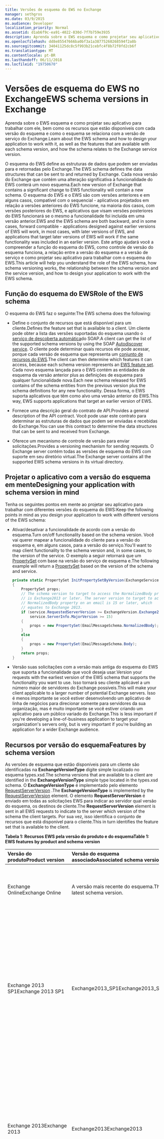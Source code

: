 ```yaml
---
title: Versões de esquema do EWS no Exchange
manager: sethgros
ms.date: 03/9/2015
ms.audience: Developer
localization_priority: Normal
ms.assetid: d1ab6f9c-ea91-4022-830d-7f7b759e3935
description: Aprenda sobre o EWS esquema e como projetar seu aplicativo para trabalhar com ele, bem como os recursos que estão disponíveis com cada versão do esquema e como o esquema se relaciona com a versão de serviço do Exchange.
ms.openlocfilehash: dd8e85547666ba0bf3a1a38775260268594f2a8b
ms.sourcegitcommit: 34041125dc8c5f993b21cebfc4f8b72f0fd2cb6f
ms.translationtype: MT
ms.contentlocale: pt-BR
ms.lasthandoff: 06/11/2018
ms.locfileid: "19750670"
---
```

# <a name="ews-schema-versions-in-exchange"></a><span data-ttu-id="44228-103">Versões de esquema do EWS no Exchange</span><span class="sxs-lookup"><span data-stu-id="44228-103">EWS schema versions in Exchange</span></span>

<span data-ttu-id="44228-104">Aprenda sobre o EWS esquema e como projetar seu aplicativo para trabalhar com ele, bem como os recursos que estão disponíveis com cada versão do esquema e como o esquema se relaciona com a versão de serviço do Exchange.</span><span class="sxs-lookup"><span data-stu-id="44228-104">Learn about the EWS schema and how to design your application to work with it, as well as the features that are available with each schema version, and how the schema relates to the Exchange service version.</span></span>
  
<span data-ttu-id="44228-105">O esquema do EWS define as estruturas de dados que podem ser enviadas para e retornadas pelo Exchange.</span><span class="sxs-lookup"><span data-stu-id="44228-105">The EWS schema defines the data structures that can be sent to and returned by Exchange.</span></span> <span data-ttu-id="44228-106">Cada nova versão do Exchange que contém uma alteração significativa à funcionalidade do EWS conterá um novo esquema.</span><span class="sxs-lookup"><span data-stu-id="44228-106">Each new version of Exchange that contains a significant change to EWS functionality will contain a new schema.</span></span> <span data-ttu-id="44228-107">O esquema do EWS e o EWS são com versões anteriores e em alguns casos, compatível com o sequencial - aplicativos projetados em relação a versões anteriores do EWS funcione, na maioria dos casos, com versões posteriores do EWS, e aplicativos que visam versões posteriores do EWS funcionará se o mesmo a funcionalidade foi incluída em uma versão anterior.</span><span class="sxs-lookup"><span data-stu-id="44228-107">EWS and the EWS schema are both backward, and in some cases, forward compatible - applications designed against earlier versions of EWS will work, in most cases, with later versions of EWS, and applications that target later versions of EWS will work if the same functionality was included in an earlier version.</span></span> <span data-ttu-id="44228-108">Este artigo ajudará você a compreender a função do esquema do EWS, como controle de versão do esquema funciona, a relação entre a versão do esquema e a versão de serviço e como projetar seu aplicativo para trabalhar com o esquema do EWS.</span><span class="sxs-lookup"><span data-stu-id="44228-108">This article will help you understand the role of the EWS schema, how schema versioning works, the relationship between the schema version and the service version, and how to design your application to work with the EWS schema.</span></span> 
  
## <a name="role-of-the-ews-schema"></a><span data-ttu-id="44228-109">Função do esquema do EWS</span><span class="sxs-lookup"><span data-stu-id="44228-109">Role of the EWS schema</span></span>

<span data-ttu-id="44228-110">O esquema do EWS faz o seguinte:</span><span class="sxs-lookup"><span data-stu-id="44228-110">The EWS schema does the following:</span></span>
  
- <span data-ttu-id="44228-111">Define o conjunto de recursos que está disponível para um cliente.</span><span class="sxs-lookup"><span data-stu-id="44228-111">Defines the feature set that is available to a client.</span></span> <span data-ttu-id="44228-112">Um cliente pode obter a lista das versões suportadas do esquema usando o [serviço de descoberta automática](autodiscover-for-exchange.md)do SOAP.</span><span class="sxs-lookup"><span data-stu-id="44228-112">A client can get the list of the supported schema versions by using the SOAP [Autodiscover service](autodiscover-for-exchange.md).</span></span> <span data-ttu-id="44228-113">O cliente pode determinar quais recursos ele pode acessar, porque cada versão de esquema que representa um [conjunto de recursos do EWS](ews-schema-versions-in-exchange.md#bk_features).</span><span class="sxs-lookup"><span data-stu-id="44228-113">The client can then determine which features it can access, because each schema version represents an [EWS feature set](ews-schema-versions-in-exchange.md#bk_features).</span></span> <span data-ttu-id="44228-114">Cada novo esquema lançada para o EWS contém as entidades de esquema da versão anterior plus as definições de esquema para qualquer funcionalidade nova.</span><span class="sxs-lookup"><span data-stu-id="44228-114">Each new schema released for EWS contains of the schema entities from the previous version plus the schema definitions for any new functionality.</span></span> <span data-ttu-id="44228-115">Dessa forma, o EWS suporta aplicativos que têm como alvo uma versão anterior do EWS.</span><span class="sxs-lookup"><span data-stu-id="44228-115">This way, EWS supports applications that target an earlier version of EWS.</span></span>
    
- <span data-ttu-id="44228-116">Fornece uma descrição geral do contrato de API.</span><span class="sxs-lookup"><span data-stu-id="44228-116">Provides a general description of the API contract.</span></span> <span data-ttu-id="44228-117">Você pode usar este contrato para determinar as estruturas de dados que podem ser enviadas e recebidas do Exchange.</span><span class="sxs-lookup"><span data-stu-id="44228-117">You can use this contract to determine the data structures that can be sent to and received from Exchange.</span></span>
    
- <span data-ttu-id="44228-118">Oferece um mecanismo de controle de versão para enviar solicitações.</span><span class="sxs-lookup"><span data-stu-id="44228-118">Provides a versioning mechanism for sending requests.</span></span> <span data-ttu-id="44228-119">O Exchange server contém todas as versões de esquema do EWS com suporte em seu diretório virtual.</span><span class="sxs-lookup"><span data-stu-id="44228-119">The Exchange server contains all the supported EWS schema versions in its virtual directory.</span></span> 
    
## <a name="designing-your-application-with-schema-version-in-mind"></a><span data-ttu-id="44228-120">Projetar o aplicativo com a versão do esquema em mente</span><span class="sxs-lookup"><span data-stu-id="44228-120">Designing your application with schema version in mind</span></span>

<span data-ttu-id="44228-121">Tenha os seguintes pontos em mente ao projetar seu aplicativo para trabalhar com diferentes versões do esquema do EWS:</span><span class="sxs-lookup"><span data-stu-id="44228-121">Keep the following points in mind as you design your application to work with different versions of the EWS schema:</span></span>
  
- <span data-ttu-id="44228-122">Ativar/desativar a funcionalidade de acordo com a versão do esquema.</span><span class="sxs-lookup"><span data-stu-id="44228-122">Turn on/off functionality based on the schema version.</span></span> <span data-ttu-id="44228-123">Você vai querer mapear a funcionalidade do cliente para a versão do esquema e, em alguns casos, para a versão do serviço.</span><span class="sxs-lookup"><span data-stu-id="44228-123">You'll want to map client functionality to the schema version and, in some cases, to the version of the service.</span></span> <span data-ttu-id="44228-124">O exemplo a seguir retornará que um [PropertySet](http://msdn.microsoft.com/en-us/library/office/microsoft.exchange.webservices.data.propertyset%28v=exchg.80%29.aspx) com base na versão do serviço de esquema e.</span><span class="sxs-lookup"><span data-stu-id="44228-124">The following example will return a [PropertySet](http://msdn.microsoft.com/en-us/library/office/microsoft.exchange.webservices.data.propertyset%28v=exchg.80%29.aspx) based on the version of the schema and service.</span></span> 
    
  ```cs
  private static PropertySet InitPropertySetByVersion(ExchangeService service)
  {
      PropertySet props;
      // The schema version to target to access the NormalizedBody property 
      // is Exchange2013 or later. The server version to target to access the 
      // NormalizedBody property on an email is 15 or later, which 
      // equates to Exchange 2013.
      if (service.RequestedServerVersion >= ExchangeVersion.Exchange2013 &amp;&amp;
          service.ServerInfo.MajorVersion >= 15)
      {
          props = new PropertySet(EmailMessageSchema.NormalizedBody);
      }
      else
      {
          props = new PropertySet(EmailMessageSchema.Body);
      }
      return props;
  }
  ```

- <span data-ttu-id="44228-125">Versão suas solicitações com a versão mais antiga do esquema do EWS que suporta a funcionalidade que você deseja usar.</span><span class="sxs-lookup"><span data-stu-id="44228-125">Version your requests with the earliest version of the EWS schema that supports the functionality you want to use.</span></span> <span data-ttu-id="44228-126">Isso tornará seu cliente aplicável a um número maior de servidores do Exchange possíveis.</span><span class="sxs-lookup"><span data-stu-id="44228-126">This will make your client applicable to a larger number of potential Exchange servers.</span></span> <span data-ttu-id="44228-127">Isso é menos importante se você estiver desenvolvendo um aplicativo de linha de negócios para direcionar somente para servidores da sua organização, mas é muito importante se você estiver criando um aplicativo para um público variado do Exchange.</span><span class="sxs-lookup"><span data-stu-id="44228-127">This is less important if you're developing a line-of-business application to target your organization's servers only, but is very important if you're building an application for a wider Exchange audience.</span></span>
    
## <a name="features-by-schema-version"></a><span data-ttu-id="44228-128">Recursos por versão do esquema</span><span class="sxs-lookup"><span data-stu-id="44228-128">Features by schema version</span></span>
<span data-ttu-id="44228-129"><a name="bk_features"> </a></span><span class="sxs-lookup"><span data-stu-id="44228-129"></span></span>

<span data-ttu-id="44228-130">As versões de esquema que estão disponíveis para um cliente são identificadas na **ExchangeVersionType** digite simple localizado no esquema types.xsd.</span><span class="sxs-lookup"><span data-stu-id="44228-130">The schema versions that are available to a client are identified in the **ExchangeVersionType** simple type located in the types.xsd schema.</span></span> <span data-ttu-id="44228-131">O **ExchangeVersionType** é implementado pelo elemento [RequestServerVersion](http://msdn.microsoft.com/library/af4032d5-42b3-463e-9d0a-8236d78e5b75%28Office.15%29.aspx) .</span><span class="sxs-lookup"><span data-stu-id="44228-131">The **ExchangeVersionType** is implemented by the [RequestServerVersion](http://msdn.microsoft.com/library/af4032d5-42b3-463e-9d0a-8236d78e5b75%28Office.15%29.aspx) element.</span></span> <span data-ttu-id="44228-132">O elemento **RequestServerVersion** é enviado em todas as solicitações EWS para indicar ao servidor qual versão do esquema, os destinos de cliente.</span><span class="sxs-lookup"><span data-stu-id="44228-132">The **RequestServerVersion** element is sent in all EWS requests to indicate to the server which version of the schema the client targets.</span></span> <span data-ttu-id="44228-133">Por sua vez, isso identifica o conjunto de recursos que está disponível para o cliente.</span><span class="sxs-lookup"><span data-stu-id="44228-133">This in turn identifies the feature set that is available to the client.</span></span> 
  
<span data-ttu-id="44228-134">**Tabela 1: Recursos EWS pela versão do produto e do esquema**</span><span class="sxs-lookup"><span data-stu-id="44228-134">**Table 1: EWS features by product and schema version**</span></span>

|<span data-ttu-id="44228-135">**Versão do produto**</span><span class="sxs-lookup"><span data-stu-id="44228-135">**Product version**</span></span>|<span data-ttu-id="44228-136">**Versão do esquema associado**</span><span class="sxs-lookup"><span data-stu-id="44228-136">**Associated schema version**</span></span>|<span data-ttu-id="44228-137">**Recursos**</span><span class="sxs-lookup"><span data-stu-id="44228-137">**Features**</span></span>|
|:-----|:-----|:-----|
|<span data-ttu-id="44228-138">Exchange Online</span><span class="sxs-lookup"><span data-stu-id="44228-138">Exchange Online</span></span>  |<span data-ttu-id="44228-139">A versão mais recente do esquema.</span><span class="sxs-lookup"><span data-stu-id="44228-139">The latest schema version.</span></span>  |<span data-ttu-id="44228-140">Inclui todos os recursos na versão atual do Exchange além de quaisquer recursos novos que são adicionadas aos clientes online.</span><span class="sxs-lookup"><span data-stu-id="44228-140">Includes all the features in the current version of Exchange in addition to any new features that are added for online clients.</span></span> |
|<span data-ttu-id="44228-141">Exchange 2013 SP1</span><span class="sxs-lookup"><span data-stu-id="44228-141">Exchange 2013 SP1</span></span> |<span data-ttu-id="44228-142">Exchange2013_SP1</span><span class="sxs-lookup"><span data-stu-id="44228-142">Exchange2013_SP1</span></span> | <span data-ttu-id="44228-143">Inclui todos os recursos no Exchange 2013.</span><span class="sxs-lookup"><span data-stu-id="44228-143">Includes all the features in Exchange 2013.</span></span><br/><br/><span data-ttu-id="44228-144">Os seguintes recursos foram introduzidos no Exchange 2013 SP1:</span><span class="sxs-lookup"><span data-stu-id="44228-144">The following features were introduced in Exchange 2013 SP1:</span></span> <ul><li>[<span data-ttu-id="44228-145">Política de retenção de caixa de correio</span><span class="sxs-lookup"><span data-stu-id="44228-145">Mailbox hold policy</span></span>](http://msdn.microsoft.com/en-us/library/office/microsoft.exchange.webservices.data.exchangeservice.setholdonmailboxes%28v=exchg.80%29.aspx) </li><li> [<span data-ttu-id="44228-146">Propor novo horário</span><span class="sxs-lookup"><span data-stu-id="44228-146">Propose new time</span></span>](how-to-propose-a-new-meeting-time-by-using-ews-in-exchange.md) </li><li>  <span data-ttu-id="44228-147">Leia as atualizações de recebimento para [Atualizar](http://msdn.microsoft.com/EN-US/library/office/dn600559%28v=exchg.80%29.aspx) e [Excluir](http://msdn.microsoft.com/EN-US/library/office/dn600557%28v=exchg.80%29.aspx) itens</span><span class="sxs-lookup"><span data-stu-id="44228-147">Read receipt updates for [updating](http://msdn.microsoft.com/EN-US/library/office/dn600559%28v=exchg.80%29.aspx) and [deleting](http://msdn.microsoft.com/EN-US/library/office/dn600557%28v=exchg.80%29.aspx) items</span></span>  </li><li> <span data-ttu-id="44228-148">Atualização de [informações de IRM](http://msdn.microsoft.com/EN-US/library/office/microsoft.exchange.webservices.data.conversation.hasirm%28v=exchg.80%29.aspx) para conversas</span><span class="sxs-lookup"><span data-stu-id="44228-148">[IRM information](http://msdn.microsoft.com/EN-US/library/office/microsoft.exchange.webservices.data.conversation.hasirm%28v=exchg.80%29.aspx) update for conversations</span></span>  </li></ul> |
|<span data-ttu-id="44228-149">Exchange 2013</span><span class="sxs-lookup"><span data-stu-id="44228-149">Exchange 2013</span></span>   |<span data-ttu-id="44228-150">Exchange2013</span><span class="sxs-lookup"><span data-stu-id="44228-150">Exchange2013</span></span>   | <span data-ttu-id="44228-151">Inclui todos os recursos introduzidos no Exchange 2007 e Exchange 2010.</span><span class="sxs-lookup"><span data-stu-id="44228-151">Includes all features introduced in Exchange 2007 and Exchange 2010.</span></span> <br/><br/><span data-ttu-id="44228-152">Os seguintes recursos foram introduzidos no Exchange 2013:</span><span class="sxs-lookup"><span data-stu-id="44228-152">The following features were introduced in Exchange 2013:</span></span><ul><li><span data-ttu-id="44228-153">Arquivamento</span><span class="sxs-lookup"><span data-stu-id="44228-153">Archiving</span></span>  </li><li>  <span data-ttu-id="44228-154">Descoberta eletrônica</span><span class="sxs-lookup"><span data-stu-id="44228-154">eDiscovery</span></span>  </li><li>  <span data-ttu-id="44228-155">Personagens</span><span class="sxs-lookup"><span data-stu-id="44228-155">Personas</span></span>  </li><li>  <span data-ttu-id="44228-156">Políticas de retenção</span><span class="sxs-lookup"><span data-stu-id="44228-156">Retention policies</span></span>  </li><li>  <span data-ttu-id="44228-157">Repositório unificado de contatos</span><span class="sxs-lookup"><span data-stu-id="44228-157">Unified Contact Store</span></span>  </li><li>  <span data-ttu-id="44228-158">Fotos dos usuários</span><span class="sxs-lookup"><span data-stu-id="44228-158">User photos</span></span>  </li></ul> |
|<span data-ttu-id="44228-159">Exchange 2010 SP3</span><span class="sxs-lookup"><span data-stu-id="44228-159">Exchange 2010 SP2</span></span>   |<span data-ttu-id="44228-160">Exchange2010_SP2</span><span class="sxs-lookup"><span data-stu-id="44228-160">Exchange2010_SP2</span></span> | <span data-ttu-id="44228-161">Inclui todos os recursos introduzidos no Exchange 2010 SP1.</span><span class="sxs-lookup"><span data-stu-id="44228-161">Includes all the features introduced in Exchange 2010 SP1.</span></span> <br/><br/><span data-ttu-id="44228-162">Os seguintes recursos foram introduzidos no Exchange 2010 SP2:</span><span class="sxs-lookup"><span data-stu-id="44228-162">The following features were introduced in Exchange 2010 SP2:</span></span><ul><li><span data-ttu-id="44228-163">Obtenha a validade da senha</span><span class="sxs-lookup"><span data-stu-id="44228-163">Get Password Expiration</span></span>  </li><li>  <span data-ttu-id="44228-164">Precisão de DateTime</span><span class="sxs-lookup"><span data-stu-id="44228-164">DateTime precision</span></span>  </li><li>  <span data-ttu-id="44228-165">Identificadores de propriedade atualizados para contatos</span><span class="sxs-lookup"><span data-stu-id="44228-165">Updated property identifiers for contacts</span></span>  </li><li>  <span data-ttu-id="44228-166">Novos cenários de representação</span><span class="sxs-lookup"><span data-stu-id="44228-166">New impersonation scenarios</span></span>  </li></ul> |
|<span data-ttu-id="44228-167">Exchange 2010 SP1</span><span class="sxs-lookup"><span data-stu-id="44228-167">Exchange 2010 SP1</span></span>  |<span data-ttu-id="44228-168">Exchange2010_SP1</span><span class="sxs-lookup"><span data-stu-id="44228-168">Exchange2010_SP1</span></span>   | <span data-ttu-id="44228-169">Inclui todos os recursos introduzidos no Exchange 2010.</span><span class="sxs-lookup"><span data-stu-id="44228-169">Includes all the features introduced in Exchange 2010.</span></span> <br/><br/><span data-ttu-id="44228-170">Os seguintes recursos foram introduzidos no Exchange 2010 SP1:</span><span class="sxs-lookup"><span data-stu-id="44228-170">The following features were introduced in Exchange 2010 SP1:</span></span><ul><li><span data-ttu-id="44228-171">Criar, recuperar e modificar as regras de caixa de entrada</span><span class="sxs-lookup"><span data-stu-id="44228-171">Create, retrieve and modify Inbox rules</span></span>  </li><li>  <span data-ttu-id="44228-172">Acesso programático à caixa de correio de arquivo morto</span><span class="sxs-lookup"><span data-stu-id="44228-172">Programmatic access to Archive Mailbox</span></span>  </li><li>  <span data-ttu-id="44228-173">Ações de conversas</span><span class="sxs-lookup"><span data-stu-id="44228-173">Conversations actions</span></span>  </li><li>  <span data-ttu-id="44228-174">Atravessando notificações de firewall</span><span class="sxs-lookup"><span data-stu-id="44228-174">Firewall traversing notifications</span></span>  </li><li>  <span data-ttu-id="44228-175">Recursos de administração aprimorado</span><span class="sxs-lookup"><span data-stu-id="44228-175">Improved administration features</span></span>  </li><li>  <span data-ttu-id="44228-176">Versão mista suporte aprimorado</span><span class="sxs-lookup"><span data-stu-id="44228-176">Improved mixed version support</span></span>  </li><li>  <span data-ttu-id="44228-177">Suporte à proteção de limitação</span><span class="sxs-lookup"><span data-stu-id="44228-177">Throttling protection support</span></span>  </li><li>  <span data-ttu-id="44228-178">Controle de acesso do aplicativo a EWS</span><span class="sxs-lookup"><span data-stu-id="44228-178">Control of application access to EWS</span></span>  </li><li>  <span data-ttu-id="44228-179">Suporte à autenticação de certificado de cliente</span><span class="sxs-lookup"><span data-stu-id="44228-179">Client certificate authentication support</span></span>  </li></ul> |
|<span data-ttu-id="44228-180">Exchange 2010</span><span class="sxs-lookup"><span data-stu-id="44228-180">Exchange 2010</span></span>  |<span data-ttu-id="44228-181">Exchange2010</span><span class="sxs-lookup"><span data-stu-id="44228-181">Exchange2010</span></span>   | <span data-ttu-id="44228-182">Inclui todos os recursos introduzidos no Exchange 2007 SP1.</span><span class="sxs-lookup"><span data-stu-id="44228-182">Includes all features introduced in Exchange 2007 SP1.</span></span> <br/><br/><span data-ttu-id="44228-183">Os seguintes recursos introduzidos na versão inicial do Exchange 2010:</span><span class="sxs-lookup"><span data-stu-id="44228-183">The following features were introduced in the initial release version of Exchange 2010:</span></span><ul><li><span data-ttu-id="44228-184">Lista completa de distribuição particular</span><span class="sxs-lookup"><span data-stu-id="44228-184">Full Private Distribution List</span></span>  </li><li>  <span data-ttu-id="44228-185">Objetos de configuração do usuário</span><span class="sxs-lookup"><span data-stu-id="44228-185">User Configuration Objects</span></span>  </li><li>  <span data-ttu-id="44228-186">Itens associados de pasta</span><span class="sxs-lookup"><span data-stu-id="44228-186">Folder Associated Items</span></span>  </li><li>  <span data-ttu-id="44228-187">Acompanhamento de mensagens</span><span class="sxs-lookup"><span data-stu-id="44228-187">Message tracking</span></span>  </li><li>  <span data-ttu-id="44228-188">Unificação de Mensagens</span><span class="sxs-lookup"><span data-stu-id="44228-188">Unified Messaging</span></span>  </li><li>  <span data-ttu-id="44228-189">Descoberta Automática SOAP</span><span class="sxs-lookup"><span data-stu-id="44228-189">SOAP Autodiscover</span></span>  </li><li>  <span data-ttu-id="44228-190">Suporte aprimorado de fuso horário</span><span class="sxs-lookup"><span data-stu-id="44228-190">Enhanced Time Zone support</span></span>  </li><li>  <span data-ttu-id="44228-191">Informações de disponibilidade de recurso de sala</span><span class="sxs-lookup"><span data-stu-id="44228-191">Room resource availability information</span></span>  </li><li>  <span data-ttu-id="44228-192">Pesquisa indexada</span><span class="sxs-lookup"><span data-stu-id="44228-192">Indexed search</span></span>  </li><li>  <span data-ttu-id="44228-193">Acesso do Dumpster</span><span class="sxs-lookup"><span data-stu-id="44228-193">Dumpster access</span></span>  </li><li>  <span data-ttu-id="44228-194">Informações de dicas de email</span><span class="sxs-lookup"><span data-stu-id="44228-194">MailTips information</span></span>  </li></ul> |
|<span data-ttu-id="44228-195">Exchange 2007 SP1</span><span class="sxs-lookup"><span data-stu-id="44228-195">Exchange 2007 SP1</span></span>   |<span data-ttu-id="44228-196">Exchange2007_SP1</span><span class="sxs-lookup"><span data-stu-id="44228-196">Exchange2007_SP1</span></span>  | <span data-ttu-id="44228-197">Inclui todos os recursos introduzidos no Exchange 2007.</span><span class="sxs-lookup"><span data-stu-id="44228-197">Includes all the features introduced in Exchange 2007.</span></span> <br/><br/><span data-ttu-id="44228-198">Os seguintes recursos foram introduzidos no Exchange 2007 SP1:</span><span class="sxs-lookup"><span data-stu-id="44228-198">The following features were introduced in Exchange 2007 SP1:</span></span><ul><li><span data-ttu-id="44228-199">Gerenciamento de representante</span><span class="sxs-lookup"><span data-stu-id="44228-199">Delegate management</span></span>  </li><li>  <span data-ttu-id="44228-200">Permissões de pasta</span><span class="sxs-lookup"><span data-stu-id="44228-200">Folder permissions</span></span>  </li><li>  <span data-ttu-id="44228-201">Pastas públicas</span><span class="sxs-lookup"><span data-stu-id="44228-201">Public folders</span></span>  </li><li>  <span data-ttu-id="44228-202">Postar itens</span><span class="sxs-lookup"><span data-stu-id="44228-202">Post items</span></span>  </li><li>  <span data-ttu-id="44228-203">Conversão de ID</span><span class="sxs-lookup"><span data-stu-id="44228-203">ID conversion</span></span>  </li></ul>|
|<span data-ttu-id="44228-204">Exchange 2007</span><span class="sxs-lookup"><span data-stu-id="44228-204">Exchange 2007</span></span>  |<span data-ttu-id="44228-205">Exchange2007</span><span class="sxs-lookup"><span data-stu-id="44228-205">Exchange2007</span></span> | <span data-ttu-id="44228-206">Os seguintes recursos introduzidos na versão inicial do Exchange 2007:</span><span class="sxs-lookup"><span data-stu-id="44228-206">The following features were introduced in the initial release version of Exchange 2007:</span></span><ul><li><span data-ttu-id="44228-207">Acesso total a itens, pastas e anexos (criar, obter, atualizar, excluir)</span><span class="sxs-lookup"><span data-stu-id="44228-207">Full access to items, folders, and attachments (Create, Get, Update, Delete)</span></span>  </li><li>  <span data-ttu-id="44228-208">Availability</span><span class="sxs-lookup"><span data-stu-id="44228-208">Availability</span></span>  </li><li>  <span data-ttu-id="44228-209">Sem configurações do Office</span><span class="sxs-lookup"><span data-stu-id="44228-209">Out of Office settings</span></span>  </li><li>  <span data-ttu-id="44228-210">Notificações</span><span class="sxs-lookup"><span data-stu-id="44228-210">Notifications</span></span>  </li><li>  <span data-ttu-id="44228-211">Sincronização</span><span class="sxs-lookup"><span data-stu-id="44228-211">Synchronization</span></span>  </li><li>  <span data-ttu-id="44228-212">Resolução de nomes</span><span class="sxs-lookup"><span data-stu-id="44228-212">Name resolution</span></span>  </li><li>  <span data-ttu-id="44228-213">Expansão de lista (DL) de distribuição</span><span class="sxs-lookup"><span data-stu-id="44228-213">Distribution list (DL) expansion</span></span>  </li><li>  <span data-ttu-id="44228-214">Pesquisar</span><span class="sxs-lookup"><span data-stu-id="44228-214">Search</span></span>  </li></ul> |
   
## <a name="relationship-between-the-ews-schema-and-the-service-version"></a><span data-ttu-id="44228-215">Relação entre o esquema do EWS e a versão do service</span><span class="sxs-lookup"><span data-stu-id="44228-215">Relationship between the EWS schema and the service version</span></span>
<span data-ttu-id="44228-216"><a name="bk_features"> </a></span><span class="sxs-lookup"><span data-stu-id="44228-216"></span></span>

<span data-ttu-id="44228-217">A versão do esquema EWS está relacionada à versão do serviço EWS que o servidor está executando.</span><span class="sxs-lookup"><span data-stu-id="44228-217">The EWS schema version is related to the version of the EWS service that the server is running.</span></span> <span data-ttu-id="44228-218">O padrão de nomeação para o esquema do EWS está relacionado às versões locais do Exchange.</span><span class="sxs-lookup"><span data-stu-id="44228-218">The naming pattern for the EWS schema is related to the on-premises versions of Exchange.</span></span> <span data-ttu-id="44228-219">Por exemplo, a versão inicial do Exchange 2013 tem uma versão de serviço do 15.00.0516.032 e o nome do esquema **Exchange2013**.</span><span class="sxs-lookup"><span data-stu-id="44228-219">For example, the initial release of Exchange 2013 has a service version of 15.00.0516.032 and the schema name **Exchange2013**.</span></span> <span data-ttu-id="44228-220">Porque o esquema foi atualizado para o Exchange 2013, Exchange 2013 e Exchange Online com uma versão de serviço do 15.00.0516.032 e posterior têm o mesmo nome de versão do esquema mais recente.</span><span class="sxs-lookup"><span data-stu-id="44228-220">Because the schema was updated for Exchange 2013, both Exchange 2013 and Exchange Online with a service version of 15.00.0516.032 and later have the same version name for the latest schema.</span></span> <span data-ttu-id="44228-221">Em versões anteriores do Exchange, o esquema do EWS não foi atualizado com as atualizações cumulativas (anteriormente denominada resumos).</span><span class="sxs-lookup"><span data-stu-id="44228-221">In earlier versions of Exchange, the EWS schema was not updated with cumulative updates (formerly called rollups).</span></span> <span data-ttu-id="44228-222">Mas como Exchange é atualizada com mais frequência para suportar o Exchange Online, atualizações cumulativas agora contém atualizações de esquema para o EWS.</span><span class="sxs-lookup"><span data-stu-id="44228-222">But because Exchange is updated more frequently to support Exchange Online, cumulative updates now contain schema updates for EWS.</span></span> <span data-ttu-id="44228-223">Os nomes de arquivo de esquema e o nome da versão de esquema associado, só são atualizadas com os service packs ou versões principais do Exchange local.</span><span class="sxs-lookup"><span data-stu-id="44228-223">The schema file names, and the associated schema version name, are only updated with service packs or major releases of Exchange on-premises.</span></span>
  
<span data-ttu-id="44228-224">Enquanto o esquema do EWS define o contrato, em alguns cenários, a versão de serviço é a única maneira de um cliente determinar como ele deve para interagir com o serviço.</span><span class="sxs-lookup"><span data-stu-id="44228-224">While the EWS schema defines the contract, in some scenarios, the service version is the only way for a client to determine how it is supposed to interact with the service.</span></span> <span data-ttu-id="44228-225">Mudanças de comportamento de serviço que não sejam refletidas no esquema somente podem ser determinadas pela versão serviço retornado em todas as respostas do EWS.</span><span class="sxs-lookup"><span data-stu-id="44228-225">Service behavior changes that aren't reflected in the schema can only be determined by the service version returned in all EWS responses.</span></span> <span data-ttu-id="44228-226">Por exemplo, quando [as pastas públicas](public-folder-access-with-ews-in-exchange.md) foram reprojetada no Exchange 2013, as operações que são usados para mover e copiar pastas públicas alteradas.</span><span class="sxs-lookup"><span data-stu-id="44228-226">For example, when [public folders](public-folder-access-with-ews-in-exchange.md) were redesigned in Exchange 2013, the operations that are used to move and copy public folders changed.</span></span> <span data-ttu-id="44228-227">Se você tiver criado um cliente para copiar pastas públicas no Exchange 2010, você precisaria atualizá-lo para usar operações diferentes para obter o mesmo resultado no Exchange 2013.</span><span class="sxs-lookup"><span data-stu-id="44228-227">If you designed a client to copy public folders in Exchange 2010, you would need to update it to use different operations to get the same result in Exchange 2013.</span></span> 
  
## <a name="how-the-ews-schema-is-updated"></a><span data-ttu-id="44228-228">Como o esquema EWS é atualizado</span><span class="sxs-lookup"><span data-stu-id="44228-228">How the EWS schema is updated</span></span>
<span data-ttu-id="44228-229"><a name="bk_features"> </a></span><span class="sxs-lookup"><span data-stu-id="44228-229"></span></span>

<span data-ttu-id="44228-230">Servidores Exchange executando versões do Exchange, começando com o Exchange 2007 incluem o esquema do EWS no diretório virtual que hospeda o serviço do EWS.</span><span class="sxs-lookup"><span data-stu-id="44228-230">Exchange servers running versions of Exchange starting with Exchange 2007 include the EWS schema in the virtual directory that hosts the EWS service.</span></span> <span data-ttu-id="44228-231">A versão atual do esquema é sempre representada pelos arquivos types.xsd e messages.xsd.</span><span class="sxs-lookup"><span data-stu-id="44228-231">The current schema version is always represented by the types.xsd and messages.xsd files.</span></span> <span data-ttu-id="44228-232">A Figura 1 mostra como o esquema de messages.xsd é bifurcado quando uma nova versão do esquema foi desenvolvida.</span><span class="sxs-lookup"><span data-stu-id="44228-232">Figure 1 shows how the messages.xsd schema is forked when a new version of the schema is developed.</span></span> <span data-ttu-id="44228-233">Antes de é adicionada a nova funcionalidade, uma cópia do esquema original messages.xsd é incluída e renomeada para representar a versão anterior do esquema.</span><span class="sxs-lookup"><span data-stu-id="44228-233">Before new functionality is added, a copy of the original messages.xsd schema is included and renamed to represent the previous version of the schema.</span></span> <span data-ttu-id="44228-234">O arquivo messages.xsd, em seguida, é atualizado com a descrição do serviço para a nova versão.</span><span class="sxs-lookup"><span data-stu-id="44228-234">The messages.xsd file is then updated with the service description for the new version.</span></span>
  
<span data-ttu-id="44228-235">**Figura 1. Como o esquema EWS é atualizado**</span><span class="sxs-lookup"><span data-stu-id="44228-235">**Figure 1. How the EWS schema is updated**</span></span>

![Uma ilustração que mostra como o esquema EWS é atualizado. A última versão do esquema é bifurcada e renomeada para representar a versão anterior, e o nome do arquivo mais recente representa a versão atual.](media/Ex15_EWS_Schema_Update1.png)
  
<span data-ttu-id="44228-238">Antes do esquema do EWS for atualizado para uma nova versão, a versão atual do esquema é bifurcada e renomeado usando a seguinte convenção:</span><span class="sxs-lookup"><span data-stu-id="44228-238">Before the EWS schema is updated for a new version, the current version of the schema is forked and renamed using the following convention:</span></span>
  
`<schemaname>-<majorserverversion><servicepack>.xsd`
  
<span data-ttu-id="44228-239">O nome do arquivo original, em seguida, representa o esquema mais recente.</span><span class="sxs-lookup"><span data-stu-id="44228-239">The original file name then represents the latest schema.</span></span> <span data-ttu-id="44228-240">Todos os novos recursos são adicionados ao esquema do mais recente, com exceção de atualizações e correções para as versões anteriores do esquema.</span><span class="sxs-lookup"><span data-stu-id="44228-240">All new features are added to the latest schema, with the exception of updates and fixes to the earlier versions of the schema.</span></span> 
  
## <a name="see-also"></a><span data-ttu-id="44228-241">Confira também</span><span class="sxs-lookup"><span data-stu-id="44228-241">See also</span></span>

- [<span data-ttu-id="44228-242">Versões de esquema do EWS no Exchange</span><span class="sxs-lookup"><span data-stu-id="44228-242">EWS schema versions in Exchange</span></span>](ews-schema-versions-in-exchange.md) 
- [<span data-ttu-id="44228-243">Descoberta Automática do Exchange</span><span class="sxs-lookup"><span data-stu-id="44228-243">Autodiscover for Exchange</span></span>](autodiscover-for-exchange.md) 
- [<span data-ttu-id="44228-244">Develop web service clients for Exchange</span><span class="sxs-lookup"><span data-stu-id="44228-244">Develop web service clients for Exchange</span></span>](develop-web-service-clients-for-exchange.md)
    

